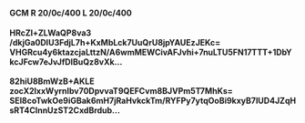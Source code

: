 #### GCM R 20/0c/400 L 20/0c/400
**HRcZl+ZLWaQP8va3**<br/>**/dkjGa0DlU3FdjL7h+KxMbLck7UuQrU8jpYAUEzJEKc=**<br/>**VHGRcu4y6ktazcjaLttzN/A6wmMEWCivAFJvhi+7nuLTU5FN17TTT+1DbYkcJFcw7eJvJfDIBuQz8vXk...**<br/><br/>
**82hiU8BmWzB+AKLE**<br/>**zocX2lxxWyrnIbv70DpvvaT9QEFCvm8BJVPm5T7MhKs=**<br/>**SEI8coTwkOe9iGBak6mH7jRaHvkckTm/RYFPy7ytqOoBi9kxyB7IUD4JZqHsRT4CInnUzST2CxdBrdub...**